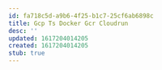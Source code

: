 ```yaml
---
id: fa718c5d-a9b6-4f25-b1c7-25cf6ab6898c
title: Gcp Ts Docker Gcr Cloudrun
desc: ''
updated: 1617204014205
created: 1617204014205
stub: true
---
```


